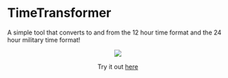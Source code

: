 # TimeTransformer

<p>A simple tool that converts to and from the 12 hour time format and the 24 hour military time format!</p>

<p align = "center">
  <img src = "http://i66.tinypic.com/zlb0qg.jpg">
</p>

<p align = "center">Try it out <a href = "https://thefearlesshobbit.github.io/TimeTransformer/">here</a></p>
